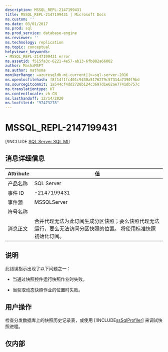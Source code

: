 ```yaml
---
description: MSSQL_REPL-2147199431
title: MSSQL_REPL-2147199431 | Microsoft Docs
ms.custom: ''
ms.date: 03/01/2017
ms.prod: sql
ms.prod_service: database-engine
ms.reviewer: ''
ms.technology: replication
ms.topic: conceptual
helpviewer_keywords:
- MSSQL_REPL-2147199431 error
ms.assetid: f515fa3c-6221-4e57-ab13-6fb882a66002
author: MashaMSFT
ms.author: mathoma
monikerRange: =azuresqldb-mi-current||>=sql-server-2016
ms.openlocfilehash: f8f14f1fc401c9430a5176279c57314a7390f9bd
ms.sourcegitcommit: 1a544cf4dd2720b124c3697d1e62ae7741db757c
ms.translationtype: HT
ms.contentlocale: zh-CN
ms.lasthandoff: 12/14/2020
ms.locfileid: "97473278"
---
```

# <a name="mssql_repl-2147199431"></a>MSSQL_REPL-2147199431
[!INCLUDE [SQL Server SQL MI](../../includes/applies-to-version/sql-asdbmi.md)]
    
## <a name="message-details"></a>消息详细信息  
  
|Attribute|值|  
|-|-|  
|产品名称|SQL Server|  
|事件 ID|-2147199431|  
|事件源|MSSQLServer|  
|符号名称||  
|消息正文|合并代理无法为此订阅生成分区快照；要么快照代理无法运行，要么无法访问分区快照的位置。 将使用标准快照初始化订阅。|  
  
## <a name="explanation"></a>说明  
 此错误指示出现了以下问题之一：  
  
-   当通过快照控件运行快照作业时失败。  
  
-   当获取动态快照作业的位置时失败。  
  
## <a name="user-action"></a>用户操作  
 检查分发数据库上的快照历史记录表，或使用 [!INCLUDE[ssSqlProfiler](../../includes/sssqlprofiler-md.md)] 来调试快照进程。  
  
## <a name="internal-only"></a>仅内部  
  
